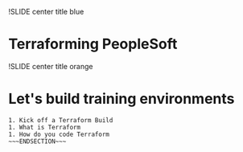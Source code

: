 !SLIDE center title blue

# Terraforming PeopleSoft

!SLIDE center title orange

# Let's build training environments


~~~SECTION:notes~~~
1. Kick off a Terraform Build
1. What is Terraform
1. How do you code Terraform
~~~ENDSECTION~~~
